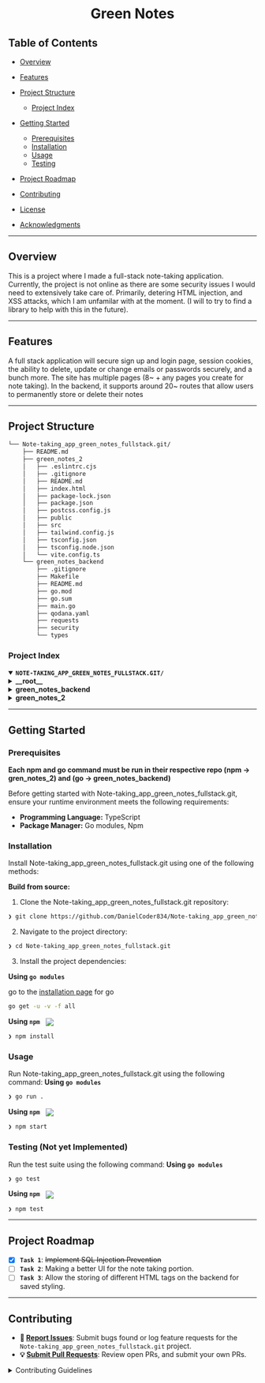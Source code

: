 <p align="center"><h1 align="center">Green Notes</h1></p>

## Table of Contents

- [ Overview](#-overview)
- [ Features](#-features)
- [ Project Structure](#-project-structure)

   - [ Project Index](#-project-index)

- [ Getting Started](#-getting-started)

   - [ Prerequisites](#-prerequisites)
   - [ Installation](#-installation)
   - [ Usage](#-usage)
   - [ Testing](#-testing)

- [ Project Roadmap](#-project-roadmap)
- [ Contributing](#-contributing)
- [ License](#-license)
- [ Acknowledgments](#-acknowledgments)

---

## Overview

This is a project where I made a full-stack note-taking application. Currently, the project is not online as there are some security issues I would need to extensively take care of. Primarily, detering HTML injection, and XSS attacks, which I am unfamilar with at the moment. (I will to try to find a library to help with this in the future).

---

## Features

A full stack application will secure sign up and login page, session cookies, the ability to delete, update or change emails or passwords securely, and a bunch more. The site has multiple pages (8~ + any pages you create for note taking). In the backend, it supports around 20~ routes that allow users to permanently store or delete their notes

---

## Project Structure

```sh
└── Note-taking_app_green_notes_fullstack.git/
    ├── README.md
    ├── green_notes_2
    │   ├── .eslintrc.cjs
    │   ├── .gitignore
    │   ├── README.md
    │   ├── index.html
    │   ├── package-lock.json
    │   ├── package.json
    │   ├── postcss.config.js
    │   ├── public
    │   ├── src
    │   ├── tailwind.config.js
    │   ├── tsconfig.json
    │   ├── tsconfig.node.json
    │   └── vite.config.ts
    └── green_notes_backend
        ├── .gitignore
        ├── Makefile
        ├── README.md
        ├── go.mod
        ├── go.sum
        ├── main.go
        ├── qodana.yaml
        ├── requests
        ├── security
        └── types
```

### Project Index

<details open>
	<summary><b><code>NOTE-TAKING_APP_GREEN_NOTES_FULLSTACK.GIT/</code></b></summary>
	<details> <!-- __root__ Submodule -->
		<summary><b>__root__</b></summary>
		<blockquote>
			<table>
			</table>
		</blockquote>
	</details>
	<details> <!-- green_notes_backend Submodule -->
		<summary><b>green_notes_backend</b></summary>
		<blockquote>
			<table>
			<tr>
				<td><b><a href='https://github.com/DanielCoder834/Note-taking_app_green_notes_fullstack.git/blob/master/green_notes_backend/go.mod'>go.mod</a></b></td>
				<td><code>❯ REPLACE-ME</code></td>
			</tr>
			<tr>
				<td><b><a href='https://github.com/DanielCoder834/Note-taking_app_green_notes_fullstack.git/blob/master/green_notes_backend/Makefile'>Makefile</a></b></td>
				<td><code>❯ REPLACE-ME</code></td>
			</tr>
			<tr>
				<td><b><a href='https://github.com/DanielCoder834/Note-taking_app_green_notes_fullstack.git/blob/master/green_notes_backend/go.sum'>go.sum</a></b></td>
				<td><code>❯ REPLACE-ME</code></td>
			</tr>
			<tr>
				<td><b><a href='https://github.com/DanielCoder834/Note-taking_app_green_notes_fullstack.git/blob/master/green_notes_backend/qodana.yaml'>qodana.yaml</a></b></td>
				<td><code>❯ REPLACE-ME</code></td>
			</tr>
			<tr>
				<td><b><a href='https://github.com/DanielCoder834/Note-taking_app_green_notes_fullstack.git/blob/master/green_notes_backend/main.go'>main.go</a></b></td>
				<td><code>❯ REPLACE-ME</code></td>
			</tr>
			</table>
			<details>
				<summary><b>types</b></summary>
				<blockquote>
					<table>
					<tr>
						<td><b><a href='https://github.com/DanielCoder834/Note-taking_app_green_notes_fullstack.git/blob/master/green_notes_backend/types/type.go'>type.go</a></b></td>
						<td><code>❯ REPLACE-ME</code></td>
					</tr>
					</table>
				</blockquote>
			</details>
			<details>
				<summary><b>security</b></summary>
				<blockquote>
					<table>
					<tr>
						<td><b><a href='https://github.com/DanielCoder834/Note-taking_app_green_notes_fullstack.git/blob/master/green_notes_backend/security/cookies.go'>cookies.go</a></b></td>
						<td><code>❯ REPLACE-ME</code></td>
					</tr>
					</table>
				</blockquote>
			</details>
			<details>
				<summary><b>requests</b></summary>
				<blockquote>
					<table>
					<tr>
						<td><b><a href='https://github.com/DanielCoder834/Note-taking_app_green_notes_fullstack.git/blob/master/green_notes_backend/requests/database.go'>database.go</a></b></td>
						<td><code>❯ REPLACE-ME</code></td>
					</tr>
					<tr>
						<td><b><a href='https://github.com/DanielCoder834/Note-taking_app_green_notes_fullstack.git/blob/master/green_notes_backend/requests/DatabasePool.go'>DatabasePool.go</a></b></td>
						<td><code>❯ REPLACE-ME</code></td>
					</tr>
					<tr>
						<td><b><a href='https://github.com/DanielCoder834/Note-taking_app_green_notes_fullstack.git/blob/master/green_notes_backend/requests/requests.go'>requests.go</a></b></td>
						<td><code>❯ REPLACE-ME</code></td>
					</tr>
					</table>
				</blockquote>
			</details>
		</blockquote>
	</details>
	<details> <!-- green_notes_2 Submodule -->
		<summary><b>green_notes_2</b></summary>
		<blockquote>
			<table>
			<tr>
				<td><b><a href='https://github.com/DanielCoder834/Note-taking_app_green_notes_fullstack.git/blob/master/green_notes_2/tsconfig.node.json'>tsconfig.node.json</a></b></td>
				<td><code>❯ REPLACE-ME</code></td>
			</tr>
			<tr>
				<td><b><a href='https://github.com/DanielCoder834/Note-taking_app_green_notes_fullstack.git/blob/master/green_notes_2/index.html'>index.html</a></b></td>
				<td><code>❯ REPLACE-ME</code></td>
			</tr>
			<tr>
				<td><b><a href='https://github.com/DanielCoder834/Note-taking_app_green_notes_fullstack.git/blob/master/green_notes_2/tailwind.config.js'>tailwind.config.js</a></b></td>
				<td><code>❯ REPLACE-ME</code></td>
			</tr>
			<tr>
				<td><b><a href='https://github.com/DanielCoder834/Note-taking_app_green_notes_fullstack.git/blob/master/green_notes_2/.eslintrc.cjs'>.eslintrc.cjs</a></b></td>
				<td><code>❯ REPLACE-ME</code></td>
			</tr>
			<tr>
				<td><b><a href='https://github.com/DanielCoder834/Note-taking_app_green_notes_fullstack.git/blob/master/green_notes_2/package-lock.json'>package-lock.json</a></b></td>
				<td><code>❯ REPLACE-ME</code></td>
			</tr>
			<tr>
				<td><b><a href='https://github.com/DanielCoder834/Note-taking_app_green_notes_fullstack.git/blob/master/green_notes_2/package.json'>package.json</a></b></td>
				<td><code>❯ REPLACE-ME</code></td>
			</tr>
			<tr>
				<td><b><a href='https://github.com/DanielCoder834/Note-taking_app_green_notes_fullstack.git/blob/master/green_notes_2/tsconfig.json'>tsconfig.json</a></b></td>
				<td><code>❯ REPLACE-ME</code></td>
			</tr>
			<tr>
				<td><b><a href='https://github.com/DanielCoder834/Note-taking_app_green_notes_fullstack.git/blob/master/green_notes_2/vite.config.ts'>vite.config.ts</a></b></td>
				<td><code>❯ REPLACE-ME</code></td>
			</tr>
			<tr>
				<td><b><a href='https://github.com/DanielCoder834/Note-taking_app_green_notes_fullstack.git/blob/master/green_notes_2/postcss.config.js'>postcss.config.js</a></b></td>
				<td><code>❯ REPLACE-ME</code></td>
			</tr>
			</table>
			<details>
				<summary><b>src</b></summary>
				<blockquote>
					<table>
					<tr>
						<td><b><a href='https://github.com/DanielCoder834/Note-taking_app_green_notes_fullstack.git/blob/master/green_notes_2/src/App.tsx'>App.tsx</a></b></td>
						<td><code>❯ REPLACE-ME</code></td>
					</tr>
					<tr>
						<td><b><a href='https://github.com/DanielCoder834/Note-taking_app_green_notes_fullstack.git/blob/master/green_notes_2/src/main.tsx'>main.tsx</a></b></td>
						<td><code>❯ REPLACE-ME</code></td>
					</tr>
					<tr>
						<td><b><a href='https://github.com/DanielCoder834/Note-taking_app_green_notes_fullstack.git/blob/master/green_notes_2/src/vite-env.d.ts'>vite-env.d.ts</a></b></td>
						<td><code>❯ REPLACE-ME</code></td>
					</tr>
					</table>
					<details>
						<summary><b>layout</b></summary>
						<blockquote>
							<table>
							<tr>
								<td><b><a href='https://github.com/DanielCoder834/Note-taking_app_green_notes_fullstack.git/blob/master/green_notes_2/src/layout/RootLayout.tsx'>RootLayout.tsx</a></b></td>
								<td><code>❯ REPLACE-ME</code></td>
							</tr>
							</table>
						</blockquote>
					</details>
					<details>
						<summary><b>style</b></summary>
						<blockquote>
							<table>
							<tr>
								<td><b><a href='https://github.com/DanielCoder834/Note-taking_app_green_notes_fullstack.git/blob/master/green_notes_2/src/style/App.css'>App.css</a></b></td>
								<td><code>❯ REPLACE-ME</code></td>
							</tr>
							<tr>
								<td><b><a href='https://github.com/DanielCoder834/Note-taking_app_green_notes_fullstack.git/blob/master/green_notes_2/src/style/index.css'>index.css</a></b></td>
								<td><code>❯ REPLACE-ME</code></td>
							</tr>
							</table>
						</blockquote>
					</details>
					<details>
						<summary><b>general</b></summary>
						<blockquote>
							<details>
								<summary><b>types</b></summary>
								<blockquote>
									<table>
									<tr>
										<td><b><a href='https://github.com/DanielCoder834/Note-taking_app_green_notes_fullstack.git/blob/master/green_notes_2/src/general/types/UserInfo.enum.ts'>UserInfo.enum.ts</a></b></td>
										<td><code>❯ REPLACE-ME</code></td>
									</tr>
									<tr>
										<td><b><a href='https://github.com/DanielCoder834/Note-taking_app_green_notes_fullstack.git/blob/master/green_notes_2/src/general/types/UserInfo.interface.ts'>UserInfo.interface.ts</a></b></td>
										<td><code>❯ REPLACE-ME</code></td>
									</tr>
									<tr>
										<td><b><a href='https://github.com/DanielCoder834/Note-taking_app_green_notes_fullstack.git/blob/master/green_notes_2/src/general/types/UserLogin.interface.ts'>UserLogin.interface.ts</a></b></td>
										<td><code>❯ REPLACE-ME</code></td>
									</tr>
									<tr>
										<td><b><a href='https://github.com/DanielCoder834/Note-taking_app_green_notes_fullstack.git/blob/master/green_notes_2/src/general/types/UserLogin.enum.ts'>UserLogin.enum.ts</a></b></td>
										<td><code>❯ REPLACE-ME</code></td>
									</tr>
									</table>
								</blockquote>
							</details>
							<details>
								<summary><b>lotties</b></summary>
								<blockquote>
									<table>
									<tr>
										<td><b><a href='https://github.com/DanielCoder834/Note-taking_app_green_notes_fullstack.git/blob/master/green_notes_2/src/general/lotties/loading.json'>loading.json</a></b></td>
										<td><code>❯ REPLACE-ME</code></td>
									</tr>
									</table>
								</blockquote>
							</details>
							<details>
								<summary><b>general_components</b></summary>
								<blockquote>
									<table>
									<tr>
										<td><b><a href='https://github.com/DanielCoder834/Note-taking_app_green_notes_fullstack.git/blob/master/green_notes_2/src/general/general_components/Navbar.tsx'>Navbar.tsx</a></b></td>
										<td><code>❯ REPLACE-ME</code></td>
									</tr>
									<tr>
										<td><b><a href='https://github.com/DanielCoder834/Note-taking_app_green_notes_fullstack.git/blob/master/green_notes_2/src/general/general_components/ErrorPage.tsx'>ErrorPage.tsx</a></b></td>
										<td><code>❯ REPLACE-ME</code></td>
									</tr>
									<tr>
										<td><b><a href='https://github.com/DanielCoder834/Note-taking_app_green_notes_fullstack.git/blob/master/green_notes_2/src/general/general_components/Loading.tsx'>Loading.tsx</a></b></td>
										<td><code>❯ REPLACE-ME</code></td>
									</tr>
									</table>
								</blockquote>
							</details>
							<details>
								<summary><b>hooks</b></summary>
								<blockquote>
									<table>
									<tr>
										<td><b><a href='https://github.com/DanielCoder834/Note-taking_app_green_notes_fullstack.git/blob/master/green_notes_2/src/general/hooks/auth.hook.tsx'>auth.hook.tsx</a></b></td>
										<td><code>❯ REPLACE-ME</code></td>
									</tr>
									</table>
								</blockquote>
							</details>
							<details>
								<summary><b>api</b></summary>
								<blockquote>
									<table>
									<tr>
										<td><b><a href='https://github.com/DanielCoder834/Note-taking_app_green_notes_fullstack.git/blob/master/green_notes_2/src/general/api/getCookie.ts'>getCookie.ts</a></b></td>
										<td><code>❯ REPLACE-ME</code></td>
									</tr>
									</table>
								</blockquote>
							</details>
							<details>
								<summary><b>helper</b></summary>
								<blockquote>
									<table>
									<tr>
										<td><b><a href='https://github.com/DanielCoder834/Note-taking_app_green_notes_fullstack.git/blob/master/green_notes_2/src/general/helper/string.ts'>string.ts</a></b></td>
										<td><code>❯ REPLACE-ME</code></td>
									</tr>
									<tr>
										<td><b><a href='https://github.com/DanielCoder834/Note-taking_app_green_notes_fullstack.git/blob/master/green_notes_2/src/general/helper/cookies.ts'>cookies.ts</a></b></td>
										<td><code>❯ REPLACE-ME</code></td>
									</tr>
									</table>
								</blockquote>
							</details>
						</blockquote>
					</details>
					<details>
						<summary><b>pages</b></summary>
						<blockquote>
							<details>
								<summary><b>home</b></summary>
								<blockquote>
									<table>
									<tr>
										<td><b><a href='https://github.com/DanielCoder834/Note-taking_app_green_notes_fullstack.git/blob/master/green_notes_2/src/pages/home/Home.tsx'>Home.tsx</a></b></td>
										<td><code>❯ REPLACE-ME</code></td>
									</tr>
									<tr>
										<td><b><a href='https://github.com/DanielCoder834/Note-taking_app_green_notes_fullstack.git/blob/master/green_notes_2/src/pages/home/homepage.css'>homepage.css</a></b></td>
										<td><code>❯ REPLACE-ME</code></td>
									</tr>
									</table>
								</blockquote>
							</details>
							<details>
								<summary><b>sign-up</b></summary>
								<blockquote>
									<table>
									<tr>
										<td><b><a href='https://github.com/DanielCoder834/Note-taking_app_green_notes_fullstack.git/blob/master/green_notes_2/src/pages/sign-up/SignUp.tsx'>SignUp.tsx</a></b></td>
										<td><code>❯ REPLACE-ME</code></td>
									</tr>
									</table>
									<details>
										<summary><b>components</b></summary>
										<blockquote>
											<table>
											<tr>
												<td><b><a href='https://github.com/DanielCoder834/Note-taking_app_green_notes_fullstack.git/blob/master/green_notes_2/src/pages/sign-up/components/SignUpForm.tsx'>SignUpForm.tsx</a></b></td>
												<td><code>❯ REPLACE-ME</code></td>
											</tr>
											<tr>
												<td><b><a href='https://github.com/DanielCoder834/Note-taking_app_green_notes_fullstack.git/blob/master/green_notes_2/src/pages/sign-up/components/SignUpFields.tsx'>SignUpFields.tsx</a></b></td>
												<td><code>❯ REPLACE-ME</code></td>
											</tr>
											</table>
										</blockquote>
									</details>
								</blockquote>
							</details>
							<details>
								<summary><b>old_notes</b></summary>
								<blockquote>
									<table>
									<tr>
										<td><b><a href='https://github.com/DanielCoder834/Note-taking_app_green_notes_fullstack.git/blob/master/green_notes_2/src/pages/old_notes/notes.css'>notes.css</a></b></td>
										<td><code>❯ REPLACE-ME</code></td>
									</tr>
									<tr>
										<td><b><a href='https://github.com/DanielCoder834/Note-taking_app_green_notes_fullstack.git/blob/master/green_notes_2/src/pages/old_notes/NoteApp.tsx'>NoteApp.tsx</a></b></td>
										<td><code>❯ REPLACE-ME</code></td>
									</tr>
									</table>
									<details>
										<summary><b>components</b></summary>
										<blockquote>
											<table>
											<tr>
												<td><b><a href='https://github.com/DanielCoder834/Note-taking_app_green_notes_fullstack.git/blob/master/green_notes_2/src/pages/old_notes/components/Note.tsx'>Note.tsx</a></b></td>
												<td><code>❯ REPLACE-ME</code></td>
											</tr>
											<tr>
												<td><b><a href='https://github.com/DanielCoder834/Note-taking_app_green_notes_fullstack.git/blob/master/green_notes_2/src/pages/old_notes/components/NotesList.tsx'>NotesList.tsx</a></b></td>
												<td><code>❯ REPLACE-ME</code></td>
											</tr>
											<tr>
												<td><b><a href='https://github.com/DanielCoder834/Note-taking_app_green_notes_fullstack.git/blob/master/green_notes_2/src/pages/old_notes/components/search.tsx'>search.tsx</a></b></td>
												<td><code>❯ REPLACE-ME</code></td>
											</tr>
											<tr>
												<td><b><a href='https://github.com/DanielCoder834/Note-taking_app_green_notes_fullstack.git/blob/master/green_notes_2/src/pages/old_notes/components/AddNote.tsx'>AddNote.tsx</a></b></td>
												<td><code>❯ REPLACE-ME</code></td>
											</tr>
											<tr>
												<td><b><a href='https://github.com/DanielCoder834/Note-taking_app_green_notes_fullstack.git/blob/master/green_notes_2/src/pages/old_notes/components/Header.tsx'>Header.tsx</a></b></td>
												<td><code>❯ REPLACE-ME</code></td>
											</tr>
											</table>
										</blockquote>
									</details>
								</blockquote>
							</details>
							<details>
								<summary><b>about</b></summary>
								<blockquote>
									<table>
									<tr>
										<td><b><a href='https://github.com/DanielCoder834/Note-taking_app_green_notes_fullstack.git/blob/master/green_notes_2/src/pages/about/aboutpage.css'>aboutpage.css</a></b></td>
										<td><code>❯ REPLACE-ME</code></td>
									</tr>
									<tr>
										<td><b><a href='https://github.com/DanielCoder834/Note-taking_app_green_notes_fullstack.git/blob/master/green_notes_2/src/pages/about/About.tsx'>About.tsx</a></b></td>
										<td><code>❯ REPLACE-ME</code></td>
									</tr>
									</table>
									<details>
										<summary><b>components</b></summary>
										<blockquote>
											<table>
											<tr>
												<td><b><a href='https://github.com/DanielCoder834/Note-taking_app_green_notes_fullstack.git/blob/master/green_notes_2/src/pages/about/components/AboutMore.tsx'>AboutMore.tsx</a></b></td>
												<td><code>❯ REPLACE-ME</code></td>
											</tr>
											<tr>
												<td><b><a href='https://github.com/DanielCoder834/Note-taking_app_green_notes_fullstack.git/blob/master/green_notes_2/src/pages/about/components/AboutExplain.tsx'>AboutExplain.tsx</a></b></td>
												<td><code>❯ REPLACE-ME</code></td>
											</tr>
											</table>
										</blockquote>
									</details>
								</blockquote>
							</details>
							<details>
								<summary><b>dashboard</b></summary>
								<blockquote>
									<table>
									<tr>
										<td><b><a href='https://github.com/DanielCoder834/Note-taking_app_green_notes_fullstack.git/blob/master/green_notes_2/src/pages/dashboard/UserMainPage.tsx'>UserMainPage.tsx</a></b></td>
										<td><code>❯ REPLACE-ME</code></td>
									</tr>
									</table>
									<details>
										<summary><b>inner-pages</b></summary>
										<blockquote>
											<table>
											<tr>
												<td><b><a href='https://github.com/DanielCoder834/Note-taking_app_green_notes_fullstack.git/blob/master/green_notes_2/src/pages/dashboard/inner-pages/Settings.tsx'>Settings.tsx</a></b></td>
												<td><code>❯ REPLACE-ME</code></td>
											</tr>
											<tr>
												<td><b><a href='https://github.com/DanielCoder834/Note-taking_app_green_notes_fullstack.git/blob/master/green_notes_2/src/pages/dashboard/inner-pages/Dashboard.tsx'>Dashboard.tsx</a></b></td>
												<td><code>❯ REPLACE-ME</code></td>
											</tr>
											<tr>
												<td><b><a href='https://github.com/DanielCoder834/Note-taking_app_green_notes_fullstack.git/blob/master/green_notes_2/src/pages/dashboard/inner-pages/Notes.tsx'>Notes.tsx</a></b></td>
												<td><code>❯ REPLACE-ME</code></td>
											</tr>
											<tr>
												<td><b><a href='https://github.com/DanielCoder834/Note-taking_app_green_notes_fullstack.git/blob/master/green_notes_2/src/pages/dashboard/inner-pages/Profile.tsx'>Profile.tsx</a></b></td>
												<td><code>❯ REPLACE-ME</code></td>
											</tr>
											<tr>
												<td><b><a href='https://github.com/DanielCoder834/Note-taking_app_green_notes_fullstack.git/blob/master/green_notes_2/src/pages/dashboard/inner-pages/ANote.tsx'>ANote.tsx</a></b></td>
												<td><code>❯ REPLACE-ME</code></td>
											</tr>
											</table>
										</blockquote>
									</details>
									<details>
										<summary><b>components</b></summary>
										<blockquote>
											<table>
											<tr>
												<td><b><a href='https://github.com/DanielCoder834/Note-taking_app_green_notes_fullstack.git/blob/master/green_notes_2/src/pages/dashboard/components/DashboardNavbar.tsx'>DashboardNavbar.tsx</a></b></td>
												<td><code>❯ REPLACE-ME</code></td>
											</tr>
											<tr>
												<td><b><a href='https://github.com/DanielCoder834/Note-taking_app_green_notes_fullstack.git/blob/master/green_notes_2/src/pages/dashboard/components/Stats.tsx'>Stats.tsx</a></b></td>
												<td><code>❯ REPLACE-ME</code></td>
											</tr>
											</table>
										</blockquote>
									</details>
								</blockquote>
							</details>
							<details>
								<summary><b>new-password</b></summary>
								<blockquote>
									<table>
									<tr>
										<td><b><a href='https://github.com/DanielCoder834/Note-taking_app_green_notes_fullstack.git/blob/master/green_notes_2/src/pages/new-password/NewPassword.tsx'>NewPassword.tsx</a></b></td>
										<td><code>❯ REPLACE-ME</code></td>
									</tr>
									</table>
								</blockquote>
							</details>
							<details>
								<summary><b>forget-password</b></summary>
								<blockquote>
									<table>
									<tr>
										<td><b><a href='https://github.com/DanielCoder834/Note-taking_app_green_notes_fullstack.git/blob/master/green_notes_2/src/pages/forget-password/ForgotPassword.tsx'>ForgotPassword.tsx</a></b></td>
										<td><code>❯ REPLACE-ME</code></td>
									</tr>
									</table>
								</blockquote>
							</details>
							<details>
								<summary><b>login</b></summary>
								<blockquote>
									<table>
									<tr>
										<td><b><a href='https://github.com/DanielCoder834/Note-taking_app_green_notes_fullstack.git/blob/master/green_notes_2/src/pages/login/Login.tsx'>Login.tsx</a></b></td>
										<td><code>❯ REPLACE-ME</code></td>
									</tr>
									</table>
								</blockquote>
							</details>
						</blockquote>
					</details>
				</blockquote>
			</details>
		</blockquote>
	</details>
</details>

---

## Getting Started

### Prerequisites

__Each npm and go command must be run in their respective repo (npm -> gren_notes_2) and (go -> green_notes_backend)__

Before getting started with Note-taking_app_green_notes_fullstack.git, ensure your runtime environment meets the following requirements:

- **Programming Language:** TypeScript
- **Package Manager:** Go modules, Npm

### Installation

Install Note-taking_app_green_notes_fullstack.git using one of the following methods:

**Build from source:**

1. Clone the Note-taking_app_green_notes_fullstack.git repository:

```sh
❯ git clone https://github.com/DanielCoder834/Note-taking_app_green_notes_fullstack.git
```

2. Navigate to the project directory:

```sh
❯ cd Note-taking_app_green_notes_fullstack.git
```

3. Install the project dependencies:

**Using `go modules`** &nbsp; [<img align="center" src="" />]()

go to the [installation page](https://go.dev/doc/install) for go

```sh
go get -u -v -f all
```

__Using `npm`__ &nbsp; [<img align="center" src="https://img.shields.io/badge/npm-CB3837.svg?style={badge_style}&logo=npm&logoColor=white" />](https://www.npmjs.com/)

```sh
❯ npm install
```

### Usage

Run Note-taking_app_green_notes_fullstack.git using the following command:
__Using `go modules`__ &nbsp; [<img align="center" src="" />]()

```sh
❯ go run .
```

__Using `npm`__ &nbsp; [<img align="center" src="https://img.shields.io/badge/npm-CB3837.svg?style={badge_style}&logo=npm&logoColor=white" />](https://www.npmjs.com/)

```sh
❯ npm start
```

### Testing (Not yet Implemented)

Run the test suite using the following command:
**Using `go modules`** &nbsp; [<img align="center" src="" />]()

```sh
❯ go test
```

__Using `npm`__ &nbsp; [<img align="center" src="https://img.shields.io/badge/npm-CB3837.svg?style={badge_style}&logo=npm&logoColor=white" />](https://www.npmjs.com/)

```sh
❯ npm test
```

---

## Project Roadmap

- [X] **`Task 1`**: <strike>Implement SQL Injection Prevention</strike>
- [ ] **`Task 2`**: Making a better UI for the note taking portion.
- [ ] **`Task 3`**: Allow the storing of different HTML tags on the backend for saved styling.

---

## Contributing

- __🐛 [Report Issues](https://github.com/DanielCoder834/Note-taking_app_green_notes_fullstack.git/issues)__: Submit bugs found or log feature requests for the `Note-taking_app_green_notes_fullstack.git` project.
- __💡 [Submit Pull Requests](https://github.com/DanielCoder834/Note-taking_app_green_notes_fullstack.git/blob/main/CONTRIBUTING.md)__: Review open PRs, and submit your own PRs.

<details closed>
<summary>Contributing Guidelines</summary>

1. **Fork the Repository**: Start by forking the project repository to your github account.
2. **Clone Locally**: Clone the forked repository to your local machine using a git client.

```sh
git clone https://github.com/DanielCoder834/Note-taking_app_green_notes_fullstack.git
```

3. **Create a New Branch**: Always work on a new branch, giving it a descriptive name.

```sh
git checkout -b new-feature-x
```

4. **Make Your Changes**: Develop and test your changes locally.
5. **Commit Your Changes**: Commit with a clear message describing your updates.

```sh
git commit -m 'Implemented new feature x.'
```

6. **Push to github**: Push the changes to your forked repository.

```sh
git push origin new-feature-x
```

7. **Submit a Pull Request**: Create a PR against the original project repository. Clearly describe the changes and their motivations.
8. **Review**: Once your PR is reviewed and approved, it will be merged into the main branch. Congratulations on your contribution!

---

## License

This project is protected under the [MIT License](https://choosealicense.com/licenses/mit/) License. For more details, refer to the [LICENSE](https://choosealicense.com/licenses/mit/) file.

---

## Acknowledgments

- List for any resources, contributors, inspiration, etc. here.

---

- I used Go's pgx library, which had an awesome community for getting help for their Postgres Driver :)
